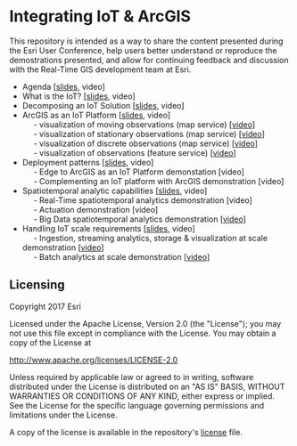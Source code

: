 # Integrating IoT & ArcGIS

This repository is intended as a way to share the content presented during the Esri User Conference, help users better understand or reproduce the demostrations presented, and allow for continuing feedback and discussion with the Real-Time GIS development team at Esri.

- Agenda [<a href="https://esri.box.com/s/3i9qdsjbzuuvrrzuf9j5fgddz9nmcpct">slides</a>, video]<br>
- What is the IoT? [<a href="https://esri.box.com/s/7akj2r1f3sxxj3gcumcntkh1iamgpo2j">slides</a>, video]<br>
- Decomposing an IoT Solution [<a href="https://esri.box.com/s/55mtxp18vi2dc0w8it22qc5g5ev5uqd9">slides</a>, video]<br>
- ArcGIS as an IoT Platform [<a href="https://esri.box.com/s/bhvvv5a5yg9w7bsfiei779phpy70tbsb">slides</a>, video]<br>
&nbsp;&nbsp;&nbsp;&nbsp; - visualization of moving observations (map service) [<a href="https://esri.box.com/s/d50y6ubdz6500ngglamnv8ntia8hvmik">video</a>]<br>
&nbsp;&nbsp;&nbsp;&nbsp; - visualization of stationary observations (map service) [<a href="https://esri.box.com/s/owiwdd1emtxu55wfuxr9t24hh5e1bma8">video</a>]<br>
&nbsp;&nbsp;&nbsp;&nbsp; - visualization of discrete observations (map service) [<a href="https://esri.box.com/s/8or3cg72qzzf5h9lp4u7ersck7vgt691">video</a>]<br>
&nbsp;&nbsp;&nbsp;&nbsp; - visualization of observations (feature service) [<a href="https://esri.box.com/s/snzegnsiowrpkb2l15j02drng4o63h65">video</a>]<br>
- Deployment patterns [<a href="https://esri.box.com/s/odfh24pjg2xtefbeten0mutovpwis8yn">slides</a>, video]<br>
&nbsp;&nbsp;&nbsp;&nbsp; - Edge to ArcGIS as an IoT Platform demonstation [video]<br>
&nbsp;&nbsp;&nbsp;&nbsp; - Complementing an IoT platform with ArcGIS demonstration [video]</i><br>
- Spatiotemporal analytic capabilities [<a href="https://esri.box.com/s/7foll3f8ze1soqf6sbwit0mraig13qwp">slides</a>, video]<br>
&nbsp;&nbsp;&nbsp;&nbsp; - Real-Time spatiotemporal analytics demonstration [video]<br>
&nbsp;&nbsp;&nbsp;&nbsp; - Actuation demonstration [video]<br>
&nbsp;&nbsp;&nbsp;&nbsp; - Big Data spatiotemporal analytics demonstration [<a href="https://esri.box.com/s/22omu2arl7dwjg5pniw8x9ca2lwto9v5">video</a>]<br>
- Handling IoT scale requirements [<a href="https://esri.box.com/s/gf80m14dpk9e5kmz02oem7ba1szdnf99">slides</a>, video] <br>
&nbsp;&nbsp;&nbsp;&nbsp; - Ingestion, streaming analytics, storage & visualization at scale demonstration [<a href="https://esri.box.com/s/vjxak3ioiswujnenfeasfh5pqz0qi19k">video</a>]<br>
&nbsp;&nbsp;&nbsp;&nbsp; - Batch analytics at scale demonstration [<a href="https://esri.box.com/s/lipfinbnhsusnexiez2mj973qvjx92q7">video</a>]<br>


## Licensing
Copyright 2017 Esri

Licensed under the Apache License, Version 2.0 (the "License");
you may not use this file except in compliance with the License.
You may obtain a copy of the License at

   http://www.apache.org/licenses/LICENSE-2.0

Unless required by applicable law or agreed to in writing, software
distributed under the License is distributed on an "AS IS" BASIS,
WITHOUT WARRANTIES OR CONDITIONS OF ANY KIND, either express or implied.
See the License for the specific language governing permissions and
limitations under the License.

A copy of the license is available in the repository's [license](LICENSE?raw=true) file.
